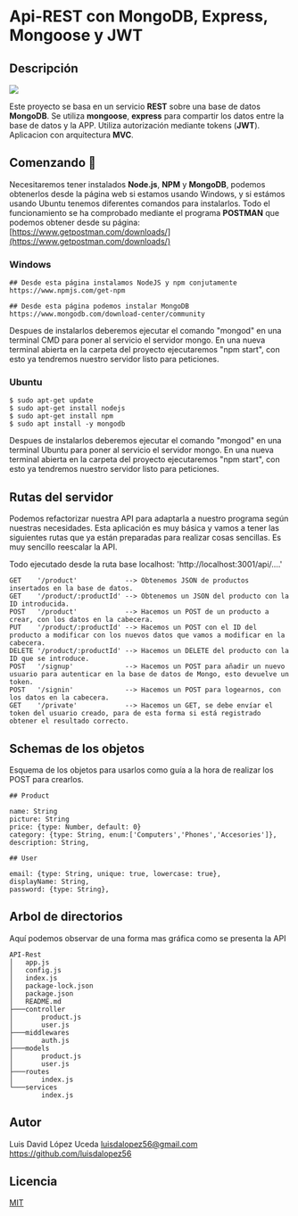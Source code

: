 # Api-REST con MongoDB, Express, Mongoose y JWT

## Descripción

![](https://img.shields.io/github/license/luisdalopez56/Api-Rest-JWT.svg)

Este proyecto se basa en un servicio **REST** sobre una base de datos **MongoDB**. 
Se utiliza **mongoose**, **express** para compartir los datos entre la base de datos
y la APP. Utiliza autorización mediante tokens (**JWT**). Aplicacion con arquitectura **MVC**.

## Comenzando 🚀

Necesitaremos tener instalados **Node.js**, **NPM** y **MongoDB**, podemos obtenerlos 
desde la página web si estamos usando Windows, y si estámos usando Ubuntu 
tenemos diferentes comandos para instalarlos. Todo el funcionamiento se ha comprobado mediante el programa **POSTMAN** que podemos obtener desde su página:
[https://www.getpostman.com/downloads/](https://www.getpostman.com/downloads/) 

### Windows
```
## Desde esta página instalamos NodeJS y npm conjutamente
https://www.npmjs.com/get-npm 

## Desde esta página podemos instalar MongoDB
https://www.mongodb.com/download-center/community
```

Despues de instalarlos deberemos ejecutar el comando "mongod" en una terminal CMD para poner al servicio el servidor mongo. En una nueva terminal abierta en la carpeta del proyecto ejecutaremos "npm start", con esto ya tendremos nuestro servidor listo para peticiones.

### Ubuntu

```
$ sudo apt-get update
$ sudo apt-get install nodejs
$ sudo apt-get install npm
$ sudo apt install -y mongodb
```
Despues de instalarlos deberemos ejecutar el comando "mongod" en una terminal Ubuntu para poner al servicio el servidor mongo. En una nueva terminal abierta en la carpeta del proyecto ejecutaremos "npm start", con esto ya tendremos nuestro servidor listo para peticiones.

## Rutas del servidor

Podemos refactorizar nuestra API para adaptarla a nuestro programa según nuestras necesidades. Esta aplicación es muy básica y vamos a tener las siguientes rutas que ya están preparadas para realizar cosas sencillas. Es muy sencillo reescalar la API.

Todo ejecutado desde la ruta base localhost: 'http://localhost:3001/api/....'

```
GET    '/product'            --> Obtenemos JSON de productos insertados en la base de datos.
GET    '/product/:productId' --> Obtenemos un JSON del producto con la ID introducida.
POST   '/product'            --> Hacemos un POST de un producto a crear, con los datos en la cabecera.
PUT    '/product/:productId' --> Hacemos un POST con el ID del producto a modificar con los nuevos datos que vamos a modificar en la cabecera.
DELETE '/product/:productId' --> Hacemos un DELETE del producto con la ID que se introduce.
POST   '/signup'             --> Hacemos un POST para añadir un nuevo usuario para autenticar en la base de datos de Mongo, esto devuelve un token.
POST   '/signin'             --> Hacemos un POST para logearnos, con los datos en la cabecera.
GET    '/private'            --> Hacemos un GET, se debe envíar el token del usuario creado, para de esta forma si está registrado obtener el resultado correcto.
```

## Schemas de los objetos

Esquema de los objetos para usarlos como guía a la hora de realizar los POST para crearlos.

```
## Product

name: String
picture: String
price: {type: Number, default: 0}
category: {type: String, enum:['Computers','Phones','Accesories']},
description: String,

## User

email: {type: String, unique: true, lowercase: true},
displayName: String,
password: {type: String},
```
## Arbol de directorios

Aquí podemos observar de una forma mas gráfica como se presenta la API
```
API-Rest
│   app.js
│   config.js
│   index.js
│   package-lock.json
│   package.json
│   README.md
├───controller
│       product.js
│       user.js
├───middlewares
│       auth.js
├───models
│       product.js
│       user.js
├───routes
│       index.js
└───services
        index.js
```
## Autor

Luis David López Uceda [luisdalopez56@gmail.com]() https://github.com/luisdalopez56 

## Licencia
[MIT](https://choosealicense.com/licenses/mit/)
